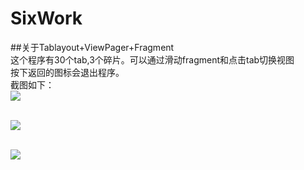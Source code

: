 # SixWork
##关于Tablayout+ViewPager+Fragment</br>
  这个程序有30个tab,3个碎片。可以通过滑动fragment和点击tab切换视图</br>
  按下返回的图标会退出程序。</br>
  截图如下：</br>
  ![](http://m.qpic.cn/psb?/V12pRwMy1vBidC/HWUBxnZKzYRIDkIf8U3J7pMuBNBV.8qSB.E7BoEopII!/b/dFIBAAAAAAAA&bo=dAGNAgAAAAADF8g!&rf=viewer_4)</br></br>
  
  ![](http://m.qpic.cn/psb?/V12pRwMy1vBidC/SLXMAe*1EGjblLbPVvjnl3TSIK*fixUkL2zVnZEFyPU!/b/dFIBAAAAAAAA&bo=bwGTAgAAAAADF80!&rf=viewer_4)</br></br>
  
  ![](http://m.qpic.cn/psb?/V12pRwMy1vBidC/Ncn3uwS998V1A1WxxblKXb353Uv8QlJT6VkO4bovumY!/b/dL8AAAAAAAAA&bo=dAGHAgAAAAADF8I!&rf=viewer_4)</br></br>
  
  
